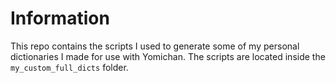 # Information

This repo contains the scripts I used to generate some of my personal dictionaries I made for use with Yomichan. The scripts are located inside the `my_custom_full_dicts` folder.
